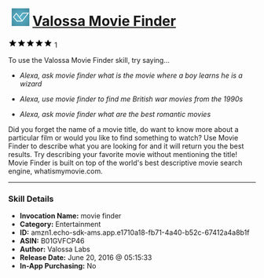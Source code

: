 # &nbsp;<img src="skill_icon" alt="Valossa Movie Finder icon" width="36"> [Valossa Movie Finder](http://alexa.amazon.com/#skills/amzn1.echo-sdk-ams.app.e1710a18-fb71-4a40-b52c-67412a4a8b1f)
![5 stars](../../images/ic_star_black_18dp_1x.png)![5 stars](../../images/ic_star_black_18dp_1x.png)![5 stars](../../images/ic_star_black_18dp_1x.png)![5 stars](../../images/ic_star_black_18dp_1x.png)![5 stars](../../images/ic_star_black_18dp_1x.png) 1

To use the Valossa Movie Finder skill, try saying...

* *Alexa, ask movie finder what is the movie where a boy learns he is a wizard*

* *Alexa, use movie finder to find me British war movies from the 1990s*

* *Alexa, ask movie finder what are the best romantic movies*

Did you forget the name of a movie title, do want to know more about a particular film or would you like to find something to watch? Use Movie Finder to describe what you are looking for and it will return you the best results. Try describing your favorite movie without mentioning the title! Movie Finder is built on top of the world's best descriptive movie search engine, whatismymovie.com.

***

### Skill Details

* **Invocation Name:** movie finder
* **Category:** Entertainment
* **ID:** amzn1.echo-sdk-ams.app.e1710a18-fb71-4a40-b52c-67412a4a8b1f
* **ASIN:** B01GVFCP46
* **Author:** Valossa Labs
* **Release Date:** June 20, 2016 @ 05:15:33
* **In-App Purchasing:** No

